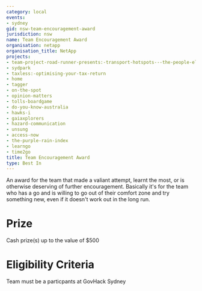 ```yaml
---
category: local
events:
- sydney
gid: nsw-team-encouragement-award
jurisdiction: nsw
name: Team Encouragement Award
organisation: netapp
organisation_title: NetApp
projects:
- team-project-road-runner-presents:-transport-hotspots---the-people-element
- sydpark
- taxless:-optimising-your-tax-return
- home
- tagger
- on-the-spot
- opinion-matters
- tolls-boardgame
- do-you-know-australia
- hawks-i
- gaiaxplorers
- hazard-communication
- unsung
- access-now
- the-purple-rain-index
- learngo
- time2go
title: Team Encouragement Award
type: Best In
---
```


An award for the team that made a valiant attempt, learnt the most, or is otherwise deserving of further encouragement.   Basically it's for the team who has a go and is willing to go out of their comfort zone and try something new, even if it doesn't work out in the long run.

# Prize
Cash prize(s) up to the value of $500

# Eligibility Criteria
Team must be a particpants at GovHack Sydney
